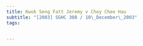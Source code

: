 ```yaml
---
title: Kwok Seng Fatt Jeremy v Choy Chee Hau 
subtitle: "[2003] SGHC 308 / 10\_December\_2003"
tags:


---
```


